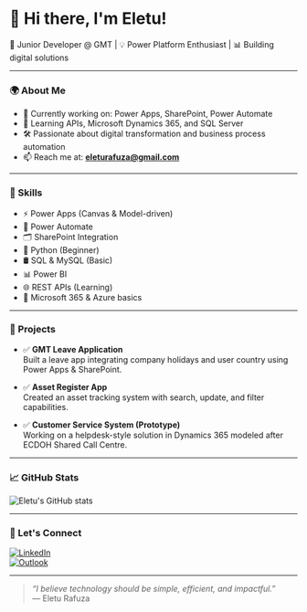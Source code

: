 # 👋 Hi there, I'm Eletu!

🎯 Junior Developer @ GMT | 💡 Power Platform Enthusiast | 📊 Building digital solutions

---

### 🌍 About Me
- 🔭 Currently working on: Power Apps, SharePoint, Power Automate
- 🌱 Learning APIs, Microsoft Dynamics 365, and SQL Server
- 🛠 Passionate about digital transformation and business process automation
- 📫 Reach me at: **eleturafuza@gmail.com**

---

### 🧠 Skills
- ⚡ Power Apps (Canvas & Model-driven)
- 🔁 Power Automate
- 🗂 SharePoint Integration
- 🐍 Python (Beginner)
- 🛢 SQL & MySQL (Basic)
- 📊 Power BI
- 🌐 REST APIs (Learning)
- 🔐 Microsoft 365 & Azure basics

---

### 🚀 Projects
- ✅ **GMT Leave Application**  
  Built a leave app integrating company holidays and user country using Power Apps & SharePoint.

- ✅ **Asset Register App**  
  Created an asset tracking system with search, update, and filter capabilities.

- ✅ **Customer Service System (Prototype)**  
  Working on a helpdesk-style solution in Dynamics 365 modeled after ECDOH Shared Call Centre.

---

### 📈 GitHub Stats
![Eletu's GitHub stats](https://github-readme-stats.vercel.app/api?username=EletuRafuza&show_icons=true&theme=default)

---

### 📎 Let's Connect
[![LinkedIn](https://img.shields.io/badge/LinkedIn-Eletu-blue?logo=linkedin)](https://www.linkedin.com/in/eletu-rafuza-a164a41b6)  
[![Outlook](https://img.shields.io/badge/Email-eleturafuza@gmail.com-blue?logo=microsoft-outlook)](mailto:eleturafuza@gmail.com)

---

> *“I believe technology should be simple, efficient, and impactful.”*  
> — Eletu Rafuza
